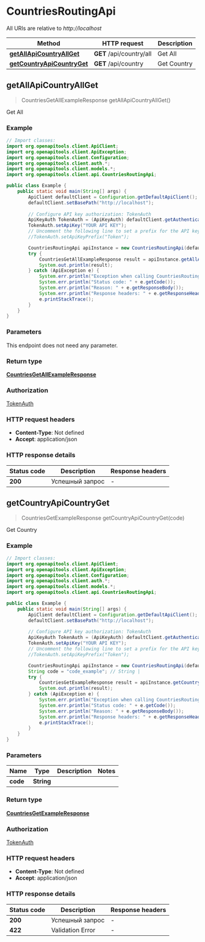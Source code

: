 # CountriesRoutingApi

All URIs are relative to *http://localhost*

| Method | HTTP request | Description |
|------------- | ------------- | -------------|
| [**getAllApiCountryAllGet**](CountriesRoutingApi.md#getAllApiCountryAllGet) | **GET** /api/country/all | Get All |
| [**getCountryApiCountryGet**](CountriesRoutingApi.md#getCountryApiCountryGet) | **GET** /api/country | Get Country |



## getAllApiCountryAllGet

> CountriesGetAllExampleResponse getAllApiCountryAllGet()

Get All

### Example

```java
// Import classes:
import org.openapitools.client.ApiClient;
import org.openapitools.client.ApiException;
import org.openapitools.client.Configuration;
import org.openapitools.client.auth.*;
import org.openapitools.client.models.*;
import org.openapitools.client.api.CountriesRoutingApi;

public class Example {
    public static void main(String[] args) {
        ApiClient defaultClient = Configuration.getDefaultApiClient();
        defaultClient.setBasePath("http://localhost");
        
        // Configure API key authorization: TokenAuth
        ApiKeyAuth TokenAuth = (ApiKeyAuth) defaultClient.getAuthentication("TokenAuth");
        TokenAuth.setApiKey("YOUR API KEY");
        // Uncomment the following line to set a prefix for the API key, e.g. "Token" (defaults to null)
        //TokenAuth.setApiKeyPrefix("Token");

        CountriesRoutingApi apiInstance = new CountriesRoutingApi(defaultClient);
        try {
            CountriesGetAllExampleResponse result = apiInstance.getAllApiCountryAllGet();
            System.out.println(result);
        } catch (ApiException e) {
            System.err.println("Exception when calling CountriesRoutingApi#getAllApiCountryAllGet");
            System.err.println("Status code: " + e.getCode());
            System.err.println("Reason: " + e.getResponseBody());
            System.err.println("Response headers: " + e.getResponseHeaders());
            e.printStackTrace();
        }
    }
}
```

### Parameters

This endpoint does not need any parameter.

### Return type

[**CountriesGetAllExampleResponse**](CountriesGetAllExampleResponse.md)

### Authorization

[TokenAuth](../README.md#TokenAuth)

### HTTP request headers

- **Content-Type**: Not defined
- **Accept**: application/json


### HTTP response details
| Status code | Description | Response headers |
|-------------|-------------|------------------|
| **200** | Успешный запрос |  -  |


## getCountryApiCountryGet

> CountriesGetExampleResponse getCountryApiCountryGet(code)

Get Country

### Example

```java
// Import classes:
import org.openapitools.client.ApiClient;
import org.openapitools.client.ApiException;
import org.openapitools.client.Configuration;
import org.openapitools.client.auth.*;
import org.openapitools.client.models.*;
import org.openapitools.client.api.CountriesRoutingApi;

public class Example {
    public static void main(String[] args) {
        ApiClient defaultClient = Configuration.getDefaultApiClient();
        defaultClient.setBasePath("http://localhost");
        
        // Configure API key authorization: TokenAuth
        ApiKeyAuth TokenAuth = (ApiKeyAuth) defaultClient.getAuthentication("TokenAuth");
        TokenAuth.setApiKey("YOUR API KEY");
        // Uncomment the following line to set a prefix for the API key, e.g. "Token" (defaults to null)
        //TokenAuth.setApiKeyPrefix("Token");

        CountriesRoutingApi apiInstance = new CountriesRoutingApi(defaultClient);
        String code = "code_example"; // String | 
        try {
            CountriesGetExampleResponse result = apiInstance.getCountryApiCountryGet(code);
            System.out.println(result);
        } catch (ApiException e) {
            System.err.println("Exception when calling CountriesRoutingApi#getCountryApiCountryGet");
            System.err.println("Status code: " + e.getCode());
            System.err.println("Reason: " + e.getResponseBody());
            System.err.println("Response headers: " + e.getResponseHeaders());
            e.printStackTrace();
        }
    }
}
```

### Parameters


| Name | Type | Description  | Notes |
|------------- | ------------- | ------------- | -------------|
| **code** | **String**|  | |

### Return type

[**CountriesGetExampleResponse**](CountriesGetExampleResponse.md)

### Authorization

[TokenAuth](../README.md#TokenAuth)

### HTTP request headers

- **Content-Type**: Not defined
- **Accept**: application/json


### HTTP response details
| Status code | Description | Response headers |
|-------------|-------------|------------------|
| **200** | Успешный запрос |  -  |
| **422** | Validation Error |  -  |

